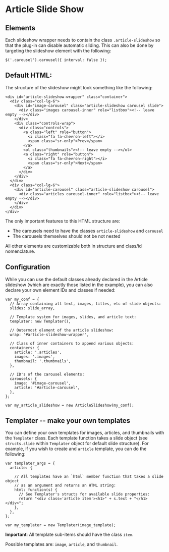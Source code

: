 # Article Slide Show

## Elements

Each slideshow wrapper needs to contain the class `.article-slideshow` so that the plug-in can disable automatic sliding. This can also be done by targeting the slideshow element with the following:

    $('.carousel').carousel({ interval: false });

## Default HTML:

The structure of the slideshow might look something like the following:

    <div id="article-slideshow-wrapper" class="container">
      <div class="col-lg-6">
        <div id="image-carousel" class="article-slideshow carousel slide">
          <div class="images carousel-inner" role="listbox"><!-- leave empty --></div>
        </div>
        <div class="controls-wrap">
          <div class="controls">
            <a class="left" role="button">
              <i class="fa fa-chevron-left"></i>
              <span class="sr-only">Prev</span>
            </a>
            <ol class="thumbnails"><!-- leave empty --></ol>
            <a class="right" role="button">
              <i class="fa fa-chevron-right"></i>
              <span class="sr-only">Next</span>
            </a>
          </div>
        </div>
      </div>
      <div class="col-lg-6">
        <div id="article-carousel" class="article-slideshow carousel">
          <div class="articles carousel-inner" role="listbox"><!-- leave empty --></div>
        </div>
      </div>
    </div>

The only important features to this HTML structure are:

- The carousels need to have the classes `article-slideshow` and `carousel`
- The carousels themselves should not be not nested

All other elements are customizable both in structure and class/id nomenclature.

## Configuration

While you can use the default classes already declared in the Article slideshow (which are exactly those listed in the example), you can also declare your own element IDs and classes if needed:

    var my_conf = {
      // Array containing all text, images, titles, etc of slide objects:
      slides: slide_array,

      // Template system for images, slides, and article text:
      templater: new Templater(),

      // Outermost element of the article slideshow:
      wrap: '#article-slideshow-wrapper',

      // Class of inner containers to append various objects:
      containers: {
        article: '.articles',
        images: '.images',
        thumbnail: '.thumbnails',
      },

      // ID's of the carousel elements:
      carousels: {
        image: '#image-carousel',
        article: '#article-carousel',
      },
    };

    var my_article_slideshow = new ArticleSlideshow(my_conf);

## Templater -- make your own templates

You can define your own templates for images, articles, and thumbnails with the `Templater` class. Each template function takes a slide object (see `structs.slide` within `Templater` object for default slide structure). For example, if you wish to create and `article` template, you can do the following:

    var templater_args = {
      article: {

        // All templates have an `html` member function that takes a slide object
        // as an argument and returns an HTML string:
        html: function(s) {
          // See Templater's structs for available slide properties:
          return "<div class='article item'><h1>" + s.text + "</h1></div>";
        },
      },
    };

    var my_templater = new Templater(image_template);

**Important**: All template sub-items should have the class `item`.

Possible templates are: `image`, `article`, and `thumbnail`.
